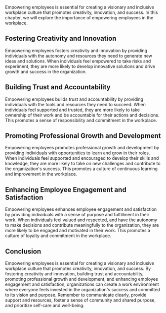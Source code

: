 
Empowering employees is essential for creating a visionary and inclusive workplace culture that promotes creativity, innovation, and success. In this chapter, we will explore the importance of empowering employees in the workplace.

Fostering Creativity and Innovation
-----------------------------------

Empowering employees fosters creativity and innovation by providing individuals with the autonomy and resources they need to generate new ideas and solutions. When individuals feel empowered to take risks and experiment, they are more likely to develop innovative solutions and drive growth and success in the organization.

Building Trust and Accountability
---------------------------------

Empowering employees builds trust and accountability by providing individuals with the tools and resources they need to succeed. When individuals feel supported and trusted, they are more likely to take ownership of their work and be accountable for their actions and decisions. This promotes a sense of responsibility and commitment in the workplace.

Promoting Professional Growth and Development
---------------------------------------------

Empowering employees promotes professional growth and development by providing individuals with opportunities to learn and grow in their roles. When individuals feel supported and encouraged to develop their skills and knowledge, they are more likely to take on new challenges and contribute to the organization's success. This promotes a culture of continuous learning and improvement in the workplace.

Enhancing Employee Engagement and Satisfaction
----------------------------------------------

Empowering employees enhances employee engagement and satisfaction by providing individuals with a sense of purpose and fulfillment in their work. When individuals feel valued and respected, and have the autonomy to make decisions and contribute meaningfully to the organization, they are more likely to be engaged and motivated in their work. This promotes a culture of loyalty and commitment in the workplace.

Conclusion
----------

Empowering employees is essential for creating a visionary and inclusive workplace culture that promotes creativity, innovation, and success. By fostering creativity and innovation, building trust and accountability, promoting professional growth and development, and enhancing employee engagement and satisfaction, organizations can create a work environment where everyone feels invested in the organization's success and committed to its vision and purpose. Remember to communicate clearly, provide support and resources, foster a sense of community and shared purpose, and prioritize self-care and well-being.
